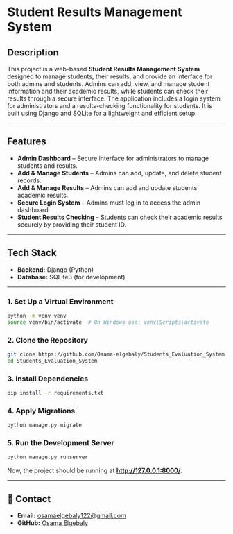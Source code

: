 # **Student Results Management System**

## **Description**  
This project is a web-based **Student Results Management System** designed to manage students, their results, and provide an interface for both admins and students. Admins can add, view, and manage student information and their academic results, while students can check their results through a secure interface. The application includes a login system for administrators and a results-checking functionality for students. It is built using Django and SQLite for a lightweight and efficient setup.

---

## **Features**  

- **Admin Dashboard** – Secure interface for administrators to manage students and results.
- **Add & Manage Students** – Admins can add, update, and delete student records.
- **Add & Manage Results** – Admins can add and update students' academic results.
- **Secure Login System** – Admins must log in to access the admin dashboard.
- **Student Results Checking** – Students can check their academic results securely by providing their student ID.

---

## **Tech Stack**  

- **Backend:** Django (Python)  
- **Database:** SQLite3 (for development)  


---


### **1. Set Up a Virtual Environment**  
```bash
python -m venv venv
source venv/bin/activate  # On Windows use: venv\Scripts\activate
```

### **2. Clone the Repository**  
```bash
git clone https://github.com/Osama-elgebaly/Students_Evaluation_System
cd Students_Evaluation_System

```

### **3. Install Dependencies**  
```bash
pip install -r requirements.txt
```

### **4. Apply Migrations**  
```bash
python manage.py migrate
```

### **5. Run the Development Server**  
```bash
python manage.py runserver
```

Now, the project should be running at **http://127.0.0.1:8000/**.  

---
## 💬 Contact

- **Email:** osamaelgebaly122@gmail.com  
- **GitHub:** [Osama Elgebaly](https://github.com/Osama-elgebaly1)
